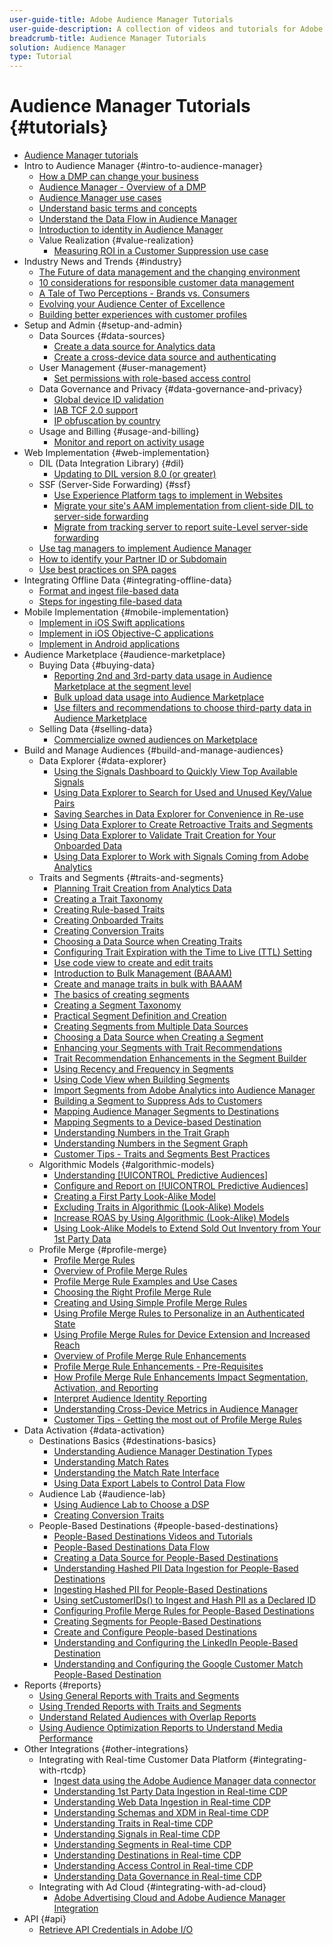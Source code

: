 ```yaml
---
user-guide-title: Adobe Audience Manager Tutorials
user-guide-description: A collection of videos and tutorials for Adobe Analytics.
breadcrumb-title: Audience Manager Tutorials
solution: Audience Manager
type: Tutorial
---
```


# Audience Manager Tutorials {#tutorials}

+ [Audience Manager tutorials](overview.md)
+ Intro to Audience Manager {#intro-to-audience-manager}
  + [How a DMP can change your business](intro-to-audience-manager/how-a-dmp-can-change-your-business.md)
  + [Audience Manager - Overview of a DMP](intro-to-audience-manager/audience-manager-overview-of-a-dmp.md)
  + [Audience Manager use cases](intro-to-audience-manager/audience-manager-use-cases.md)
  + [Understand basic terms and concepts](intro-to-audience-manager/understanding-basic-terms-and-concepts-in-audience-manager.md)
  + [Understand the Data Flow in Audience Manager](intro-to-audience-manager/understanding-the-data-flow-in-audience-manager.md)
  + [Introduction to identity in Audience Manager](intro-to-audience-manager/introduction-to-identity-in-audience-manager.md)
  + Value Realization {#value-realization}
    + [Measuring ROI in a Customer Suppression use case](intro-to-audience-manager/value-realization/measuring-roi-in-a-customer-suppression-use-case.md)
+ Industry News and Trends {#industry}
  + [The Future of data management and the changing environment](https://experienceleague.adobe.com/docs/platform-learn/tutorials/industry/the-future-of-data-management-and-the-changing-environment.html)
  + [10 considerations for responsible customer data management](https://experienceleague.adobe.com/docs/platform-learn/tutorials/privacy/ten-considerations-for-responsible-customer-data-management.html)
  + [A Tale of Two Perceptions - Brands vs. Consumers](https://experienceleague.adobe.com/docs/platform-learn/tutorials/industry/brands-vs-consumers.html)
  + [Evolving your Audience Center of Excellence](https://experienceleague.adobe.com/docs/platform-learn/tutorials/industry/evolving-your-audience-center-of-excellence.html)
  + [Building better experiences with customer profiles](https://experienceleague.adobe.com/docs/platform-learn/tutorials/industry/building-better-experiences-with-customer-profiles.html)
+ Setup and Admin {#setup-and-admin}
  + Data Sources {#data-sources}
    + [Create a data source for Analytics data](setup-and-admin/data-sources/create-a-data-source-for-analytics-data.md)
    + [Create a cross-device data source and authenticating](setup-and-admin/data-sources/creating-a-cross-device-data-source-and-authenticating.md)
  + User Management {#user-management}
    + [Set permissions with role-based access control](setup-and-admin/user-management/setting-permissions-with-role-based-access-control.md)
  + Data Governance and Privacy {#data-governance-and-privacy}
    + [Global device ID validation](setup-and-admin/data-governance-and-privacy/global-device-id-validation.md)
    + [IAB TCF 2.0 support](setup-and-admin/data-governance-and-privacy/iab-tcf-support.md)
    + [IP obfuscation by country](setup-and-admin/data-governance-and-privacy/ip-obfuscation-by-country.md)
  + Usage and Billing {#usage-and-billing}
    + [Monitor and report on activity usage](setup-and-admin/usage-and-billing/monitoring-and-reporting-on-activity-usage.md)
+ Web Implementation {#web-implementation}
  + DIL (Data Integration Library) {#dil}
    + [Updating to DIL version 8.0 (or greater)](web-implementation/dil/updating-to-dil-version-8-0-or-greater.md)
  + SSF (Server-Side Forwarding) {#ssf}
    + [Use Experience Platform tags to implement in Websites](https://experienceleague.adobe.com/docs/launch-learn/implementing-in-websites-with-launch/index.html?lang=en)
    + [Migrate your site's AAM implementation from client-side DIL to server-side forwarding](web-implementation/ssf/migrating-your-site-implementation-from-client-side-dil-to-server-side-forwarding.md)
    + [Migrate from tracking server to report suite-Level server-side forwarding](web-implementation/ssf/migrating-from-tracking-server-to-report-suite-level-server-side-forwarding.md)
  + [Use tag managers to implement Audience Manager](web-implementation/using-tag-managers-to-implement-audience-manager.md)
  + [How to identify your Partner ID or Subdomain](web-implementation/how-to-identify-your-partner-id-or-subdomain.md)
  + [Use best practices on SPA pages](web-implementation/using-best-practices-on-spa-pages-when-sending-data-to-aam.md)
+ Integrating Offline Data {#integrating-offline-data}
  + [Format and ingest file-based data](integrating-offline-data/formatting-and-ingesting-file-based-data.md)
  + [Steps for ingesting file-based data](integrating-offline-data/steps-for-ingesting-file-based-data.md)
+ Mobile Implementation {#mobile-implementation}
  + [Implement in iOS Swift applications](https://experienceleague.adobe.com/docs/launch-learn/implementing-in-mobile-ios-swift-apps-with-launch/index.html?lang=en)
  + [Implement in iOS Objective-C applications](https://experienceleague.adobe.com/docs/launch-learn/implementing-in-mobile-ios-objective-c-apps-with-launch/index.html?lang=en)
  + [Implement in Android applications](https://experienceleague.adobe.com/docs/launch-learn/implementing-in-mobile-android-apps-with-launch/index.html?lang=en)
+ Audience Marketplace {#audience-marketplace}
  + Buying Data {#buying-data}
    + [Reporting 2nd and 3rd-party data usage in Audience Marketplace at the segment level](audience-marketplace/buying-data/reporting-2nd-and-3rd-party-data-usage-in-the-audience-marketplace-at-the-segment-level.md)
    + [Bulk upload data usage into Audience Marketplace](audience-marketplace/buying-data/bulk-uploading-data-usage-into-the-audience-marketplace.md)
    + [Use filters and recommendations to choose third-party data in Audience Marketplace](audience-marketplace/buying-data/using-filters-and-recommendations-to-choose-3rd-party-data-in-audience-marketplace.md)
  + Selling Data {#selling-data}
    + [Commercialize owned audiences on Marketplace](audience-marketplace/selling-data/commercialize-owned-audiences-on-marketplace.md)
+ Build and Manage Audiences {#build-and-manage-audiences}
  + Data Explorer {#data-explorer}
    + [Using the Signals Dashboard to Quickly View Top Available Signals](build-and-manage-audiences/data-explorer/using-the-signals-dashboard-to-quickly-view-top-available-signals.md)
    + [Using Data Explorer to Search for Used and Unused Key/Value Pairs](build-and-manage-audiences/data-explorer/using-data-explorer-to-search-for-used-and-unused-key-value-pairs.md)
    + [Saving Searches in Data Explorer for Convenience in Re-use](build-and-manage-audiences/data-explorer/saving-searches-in-data-explorer-for-convenience-in-re-use.md)
    + [Using Data Explorer to Create Retroactive Traits and Segments](build-and-manage-audiences/data-explorer/using-data-explorer-to-create-retroactive-traits-and-segments.md)
    + [Using Data Explorer to Validate Trait Creation for Your Onboarded Data](build-and-manage-audiences/data-explorer/using-data-explorer-to-validate-trait-creation-for-your-onboarded-data.md)
    + [Using Data Explorer to Work with Signals Coming from Adobe Analytics](build-and-manage-audiences/data-explorer/using-data-explorer-to-work-with-signals-coming-from-adobe-analytics.md)
  + Traits and Segments {#traits-and-segments}
    + [Planning Trait Creation from Analytics Data](build-and-manage-audiences/traits-and-segments/planning-trait-creation-from-analytics-data.md)
    + [Creating a Trait Taxonomy](build-and-manage-audiences/traits-and-segments/creating-a-trait-taxonomy.md)
    + [Creating Rule-based Traits](build-and-manage-audiences/traits-and-segments/creating-rule-based-traits.md)
    + [Creating Onboarded Traits](build-and-manage-audiences/traits-and-segments/creating-onboarded-traits.md)
    + [Creating Conversion Traits](build-and-manage-audiences/traits-and-segments/creating-conversion-traits.md)
    + [Choosing a Data Source when Creating Traits](build-and-manage-audiences/traits-and-segments/choosing-a-data-source-when-creating-traits.md)
    + [Configuring Trait Expiration with the Time to Live (TTL) Setting](build-and-manage-audiences/traits-and-segments/configuring-trait-expiration-with-the-time-to-live-ttl-setting.md)
    + [Use code view to create and edit traits](build-and-manage-audiences/traits-and-segments/using-code-view-to-create-and-edit-traits.md)
    + [Introduction to Bulk Management (BAAAM)](build-and-manage-audiences/traits-and-segments/introduction-to-bulk-management-baaam.md)
    + [Create and manage traits in bulk with BAAAM](build-and-manage-audiences/traits-and-segments/creating-and-managing-traits-in-bulk-with-baaam.md)
    + [The basics of creating segments](build-and-manage-audiences/traits-and-segments/the-basics-of-creating-segments.md)
    + [Creating a Segment Taxonomy](build-and-manage-audiences/traits-and-segments/creating-a-segment-taxonomy.md)
    + [Practical Segment Definition and Creation](build-and-manage-audiences/traits-and-segments/practical-segment-definition-and-creation.md)
    + [Creating Segments from Multiple Data Sources](build-and-manage-audiences/traits-and-segments/creating-segments-from-multiple-data-sources.md)
    + [Choosing a Data Source when Creating a Segment](build-and-manage-audiences/traits-and-segments/choosing-a-data-source-when-creating-a-segment.md)
    + [Enhancing your Segments with Trait Recommendations](build-and-manage-audiences/traits-and-segments/enhancing-your-segments-with-trait-recommendations.md)
    + [Trait Recommendation Enhancements in the Segment Builder](build-and-manage-audiences/traits-and-segments/trait-recommendation-enhancements-in-the-segment-builder.md)
    + [Using Recency and Frequency in Segments](build-and-manage-audiences/traits-and-segments/using-recency-and-frequency-in-segments.md)
    + [Using Code View when Building Segments](build-and-manage-audiences/traits-and-segments/using-code-view-when-building-segments.md)
    + [Import Segments from Adobe Analytics into Audience Manager](build-and-manage-audiences/traits-and-segments/import-aa-segments-into-aam.md)
    + [Building a Segment to Suppress Ads to Customers](build-and-manage-audiences/traits-and-segments/building-a-segment-to-suppress-ads-to-customers.md)
    + [Mapping Audience Manager Segments to Destinations](build-and-manage-audiences/traits-and-segments/mapping-audience-manager-segments-to-destinations.md)
    + [Mapping Segments to a Device-based Destination](build-and-manage-audiences/traits-and-segments/mapping-segments-to-a-device-based-destination.md)
    + [Understanding Numbers in the Trait Graph](build-and-manage-audiences/traits-and-segments/understanding-numbers-in-the-trait-graph.md)
    + [Understanding Numbers in the Segment Graph](build-and-manage-audiences/traits-and-segments/understanding-numbers-in-the-segment-graph.md)
    + [Customer Tips - Traits and Segments Best Practices](build-and-manage-audiences/traits-and-segments/customer-tips-traits-and-segments-best-practices.md)
  + Algorithmic Models {#algorithmic-models}
    + [Understanding [!UICONTROL Predictive Audiences]](build-and-manage-audiences/algorithmic-models/understanding-predictive-audiences.md)
    + [Configure and Report on [!UICONTROL Predictive Audiences]](build-and-manage-audiences/algorithmic-models/configure-and-report-on-predictive-audiences.md)
    + [Creating a First Party Look-Alike Model](build-and-manage-audiences/algorithmic-models/creating-a-first-party-look-alike-model.md)
    + [Excluding Traits in Algorithmic (Look-Alike) Models](build-and-manage-audiences/algorithmic-models/excluding-traits-in-algorithmic-look-alike-models.md)
    + [Increase ROAS by Using Algorithmic (Look-Alike) Models](build-and-manage-audiences/algorithmic-models/increase-roas-by-using-algorithmic-look-alike-models.md)
    + [Using Look-Alike Models to Extend Sold Out Inventory from Your 1st Party Data](build-and-manage-audiences/algorithmic-models/using-look-alike-models-to-extend-sold-out-inventory-from-your-1st-party-data.md)
  + Profile Merge {#profile-merge}
    + [Profile Merge Rules](build-and-manage-audiences/profile-merge/profile-merge.md)
    + [Overview of Profile Merge Rules](build-and-manage-audiences/profile-merge/overview-of-profile-merge-rules.md)
    + [Profile Merge Rule Examples and Use Cases](build-and-manage-audiences/profile-merge/profile-merge-rule-examples-and-use-cases.md)
    + [Choosing the Right Profile Merge Rule](build-and-manage-audiences/profile-merge/choosing-the-right-profile-merge-rule.md)
    + [Creating and Using Simple Profile Merge Rules](build-and-manage-audiences/profile-merge/creating-and-using-simple-profile-merge-rules.md)
    + [Using Profile Merge Rules to Personalize in an Authenticated State](build-and-manage-audiences/profile-merge/using-profile-merge-rules-to-personalize-in-an-authenticated-state.md)
    + [Using Profile Merge Rules for Device Extension and Increased Reach](build-and-manage-audiences/profile-merge/using-profile-merge-rules-for-device-extension-and-increased-reach.md)
    + [Overview of Profile Merge Rule Enhancements](build-and-manage-audiences/profile-merge/overview-of-profile-merge-rule-enhancements.md)
    + [Profile Merge Rule Enhancements - Pre-Requisites](build-and-manage-audiences/profile-merge/profile-merge-rule-enhancements-pre-requisites.md)
    + [How Profile Merge Rule Enhancements Impact Segmentation, Activation, and Reporting](build-and-manage-audiences/profile-merge/how-profile-merge-rule-enhancements-impact-segmentation-activation-and-reporting.md)
    + [Interpret Audience Identity Reporting](build-and-manage-audiences/profile-merge/interpret-audience-identity-reporting.md)
    + [Understanding Cross-Device Metrics in Audience Manager](build-and-manage-audiences/profile-merge/understanding-cross-device-metrics-in-audience-manager.md)
    + [Customer Tips - Getting the most out of Profile Merge Rules](build-and-manage-audiences/profile-merge/customer-tips-getting-the-most-out-of-profile-merge-rules.md)
+ Data Activation {#data-activation}
  + Destinations Basics {#destinations-basics}
    + [Understanding Audience Manager Destination Types](data-activation/destinations-basics/understanding-audience-manager-destination-types.md)
    + [Understanding Match Rates](data-activation/destinations-basics/understanding-match-rates.md)
    + [Understanding the Match Rate Interface](data-activation/destinations-basics/understanding-the-match-rate-interface-in-audience-manager.md)
    + [Using Data Export Labels to Control Data Flow](data-activation/destinations-basics/using-data-export-labels-to-control-data-flow.md)
  + Audience Lab {#audience-lab}
    + [Using Audience Lab to Choose a DSP](data-activation/audience-lab/using-audience-lab-to-choose-a-dsp.md)
    + [Creating Conversion Traits](https://experienceleague.adobe.com/docs/audience-manager-learn/tutorials/build-and-manage-audiences/traits-and-segments/creating-conversion-traits.html)
  + People-Based Destinations {#people-based-destinations}
    + [People-Based Destinations Videos and Tutorials](data-activation/people-based-destinations/pbd.md)
    + [People-Based Destinations Data Flow](data-activation/people-based-destinations/people-based-destinations-data-flow.md)
    + [Creating a Data Source for People-Based Destinations](data-activation/people-based-destinations/creating-a-data-source-for-people-based-destinations.md)
    + [Understanding Hashed PII Data Ingestion for People-Based Destinations](data-activation/people-based-destinations/understanding-hashed-pii-data-ingestion-for-people-based-destinations.md)
    + [Ingesting Hashed PII for People-Based Destinations](data-activation/people-based-destinations/ingesting-hashed-pii-for-people-based-destinations.md)
    + [Using setCustomerIDs() to Ingest and Hash PII as a Declared ID](data-activation/people-based-destinations/using-setcustomerids-to-ingest-and-hash-pii-as-a-declared-id.md)
    + [Configuring Profile Merge Rules for People-Based Destinations](data-activation/people-based-destinations/configuring-profile-merge-rules-for-people-based-destinations.md)
    + [Creating Segments for People-Based Destinations](data-activation/people-based-destinations/creating-segments-for-people-based-destinations.md)
    + [Create and Configure People-based Destinations](data-activation/people-based-destinations/create-and-configure-people-based-destinations.md)
    + [Understanding and Configuring the LinkedIn People-Based Destination](data-activation/people-based-destinations/understanding-and-configuring-the-linkedin-pbd.md)
    + [Understanding and Configuring the Google Customer Match People-Based Destination](data-activation/people-based-destinations/understanding-and-configuring-the-google-customer-match-pbd.md)
+ Reports {#reports}
  + [Using General Reports with Traits and Segments](reports/using-general-reports-with-traits-and-segments.md)
  + [Using Trended Reports with Traits and Segments](reports/using-trended-reports-with-traits-and-segments.md)
  + [Understand Related Audiences with Overlap Reports](reports/understand-related-audiences-with-overlap-reports.md)
  + [Using Audience Optimization Reports to Understand Media Performance](reports/using-audience-optimization-reports-to-understand-media-performance.md)
+ Other Integrations {#other-integrations}
  + Integrating with Real-time Customer Data Platform {#integrating-with-rtcdp}
    + [Ingest data using the Adobe Audience Manager data connector](https://experienceleague.adobe.com/docs/platform-learn/tutorials/sources/ingest-data-from-aam.html?lang=en#sources)
    + [Understanding 1st Party Data Ingestion in Real-time CDP](other-integrations/integrating-with-rtcdp/rtcdp-1pd-ingestion-for-aam-users.md)
    + [Understanding Web Data Ingestion in Real-time CDP](other-integrations/integrating-with-rtcdp/rtcdp-web-ingestion-for-aam-users.md)
    + [Understanding Schemas and XDM in Real-time CDP](other-integrations/integrating-with-rtcdp/rtcdp-schemas-xdm-for-aam-users.md)
    + [Understanding Traits in Real-time CDP](other-integrations/integrating-with-rtcdp/rtcdp-traits-for-aam-users.md)
    + [Understanding Signals in Real-time CDP](other-integrations/integrating-with-rtcdp/rtcdp-signals-for-aam-users.md)
    + [Understanding Segments in Real-time CDP](other-integrations/integrating-with-rtcdp/rtcdp-segments-for-aam-users.md)
    + [Understanding Destinations in Real-time CDP](other-integrations/integrating-with-rtcdp/rtcdp-destinations-for-aam-users.md)
    + [Understanding Access Control in Real-time CDP](other-integrations/integrating-with-rtcdp/rtcdp-access-control-for-aam-users.md)
    + [Understanding Data Governance in Real-time CDP](other-integrations/integrating-with-rtcdp/rtcdp-data-gov-for-aam-users.md)
  + Integrating with Ad Cloud {#integrating-with-ad-cloud}
    + [Adobe Advertising Cloud and Adobe Audience Manager Integration](other-integrations/integrating-with-ad-cloud/advertising-cloud-and-audience-manager-integration.md)
+ API {#api}
  + [Retrieve API Credentials in Adobe I/O](api/retrieve-api-credentials-in-adobe-io.md)
